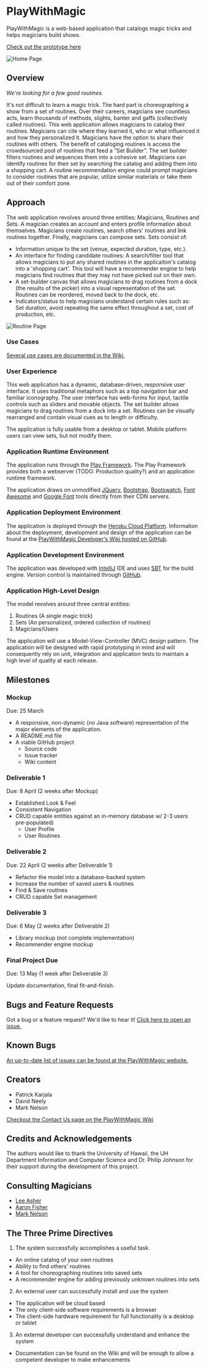 PlayWithMagic
=============

PlayWithMagic is a web-based application that catalogs magic tricks and helps magicians build shows.

[Check out the prototype here](http://mark.nelson.engineer/PlayWithMagic/mockup/)

![Home Page](https://github.com/pkarjala/PlayWithMagic/blob/master/public/images/README-Home.png "Home Page")

Overview
--------
_We're looking for a few good routines._

It's not difficult to learn a magic trick.  The hard part is choreographing a show from a set of routines.
Over their careers, magicians see countless acts, learn thousands of methods, slights, banter and gaffs
(collectively called routines).  This web application allows magicians to catalog their routines.  Magicians
can cite where they learned it, who or what influenced it and how they personalized it.  Magicians
have the option to share their routines with others.  The benefit of cataloging routines is access the crowdsourced
pool of routines that feed a “Set Builder”.  The set builder filters routines and sequences them into a cohesive set.
Magicians can identify routines for their set by searching the catalog and adding them into a shopping cart.  A routine
recommendation engine could prompt magicians to consider routines that are popular, utilize similar materials or take
them out of their comfort zone.

Approach
--------
The web application revolves around three entities:  Magicians, Routines and Sets.  A magician creates an account
and enters profile information about themselves.  Magicians create routines, search others' routines and link
routines together.  Finally, magicians can compose sets.  Sets consist of:
  * Information unique to the set (venue, expected duration, type, etc.).
  * An interface for finding candidate routines:  A search/filter tool that allows magicians to put any shared routines
    in the applicaiton's catalog into a 'shopping cart'.  This tool will have a recommender engine to help magicians
    find routines that they may not have picked out on their own.
  * A set-builder canvas that allows magicians to drag routines from a dock (the results of the picker) into a
    visual representation of the set.  Routines can be reordered, moved back to the dock, etc.
  * Indicators/status to help magicians understand certain rules such as:  Set duration, avoid repeating the same effect
    throughout a set, cost of production, etc.

![Routine Page](https://github.com/pkarjala/PlayWithMagic/blob/master/public/images/README-Routine.png "Routine Page")

### Use Cases
[Several use cases are documented in the Wiki.](https://github.com/pkarjala/PlayWithMagic/wiki/Use-Cases)

### User Experience
This web application has a dynamic, database-driven, responsive user interface.  It uses traditional
metaphors such as a top navigation bar and familiar iconography.  The user interface has web-forms for
input, tactile controls such as sliders and movable objects.  The set builder allows magicians to drag
routines from a dock into a set.  Routines can be visually rearranged and contain visual cues as to
length or difficulty.

The application is fully usable from a desktop or tablet.  Mobile platform users can view sets, but not modify them.

### Application Runtime Environment
The application runs through the [Play Framework](https://www.playframework.com).  The Play Framework provides
both a webserver (TODO: Production quality?) and an application runtime framework.

The application draws on unmodified [JQuery](http://jqueryui.com), [Bootstrap](http://getbootstrap.com),
[Bootswatch](https://bootswatch.com), [Font Awesome](http://fontawesome.io/icon/cog/) and
[Google Font](http://www.google.com/fonts) tools directly from their CDN servers.

### Application Deployment Environment
The application is deployed through the [Heroku Cloud Platform](https://www.heroku.com).
Information about the deployment, development and design of the application can be found at the [PlayWithMagic
Developer's Wiki hosted on GitHub](https://github.com/pkarjala/PlayWithMagic/wiki/Developer-Guide).

### Application Development Environment
The application was developed with [IntelliJ](https://www.jetbrains.com/idea/) IDE and uses
[SBT](http://www.scala-sbt.org) for the build engine.  Version control is maintained through
[GitHub](https://github.com).

### Application High-Level Design
The model revolves around three central entities:
1. Routines (A single magic trick)
2. Sets (An personalized, ordered collection of routines)
3. Magicians/Users

The application will use a Model-View-Controller (MVC) design pattern.  The application will be designed with rapid
prototyping in mind and will consequently rely on unit, integration and application tests to maintain a high level
of quality at each release.

Milestones
----------
### Mockup
Due:  25 March
  + A responsive, non-dynamic (no Java software) representation of the major elements of the application.
  + A README.md file
  + A viable GitHub project
    - Source code
    - Issue tracker
    - Wiki content

### Deliverable 1
Due:  8 April (2 weeks after Mockup)
  + Established Look & Feel
  + Consistent Navigation
  + CRUD capable entities against an in-memory database w/ 2-3 users pre-populated)
    - User Profile
    - User Routines

### Deliverable 2
Due:  22 April (2 weeks after Deliverable 1)
  + Refactor the model into a database-backed system
  + Increase the number of saved users & routines
  + Find & Save routines
  + CRUD capable Set management

### Deliverable 3
Due:  6 May (2 weeks after Deliverable 2)
  + Library mockup (not complete implementation)
  + Recommender engine mockup

### Final Project Due
Due:  13 May (1 week after Deliverable 3)

Update documentation, final fit-and-finish.

Bugs and Feature Requests
-------------------------
Got a bug or a feature request?  We'd like to hear it!  [Click here to open an issue.](https://github.com/pkarjala/PlayWithMagic/issues/new "New Issue")

Known Bugs
----------
[An up-to-date list of issues can be found at the PlayWithMagic website.](https://github.com/pkarjala/PlayWithMagic/issues)

Creators
--------
 * Patrick Karjala
 * David Neely
 * Mark Nelson

[Checkout the Contact Us page on the PlayWithMagic Wiki](https://github.com/pkarjala/PlayWithMagic/wiki/Contact-Us)

Credits and Acknowledgements
-----------------------------
The authors would like to thank the University of Hawaii, the UH Department Information and Computer Science and Dr. Philip Johnson for their support during the development of this project.

Consulting Magicians
--------------------
 * [Lee Asher](http://leeasher.com)
 * [Aaron Fisher](http://www.aaronfishermagic.com)
 * [Mark Nelson](http://mark.nelson.engineer/wordpress/index.php/magic-home-page/)

The Three Prime Directives
--------------------------
1. The system successfully accomplishes a useful task.
  * An online catalog of your own routines
  * Ability to find others' routines
  * A tool for choreographing routines into saved sets
  * A recommender engine for adding previously unknown routines into sets
2. An external user can successfully install and use the system
  * The application will be cloud based
  * The only client-side software requirements is a browser
  * The client-side hardware requirement for full functionality is a desktop or tablet
3. An external developer can successfully understand and enhance the system
  * Documentation can be found on the Wiki and will be enough to allow a competent developer to make enhancements

